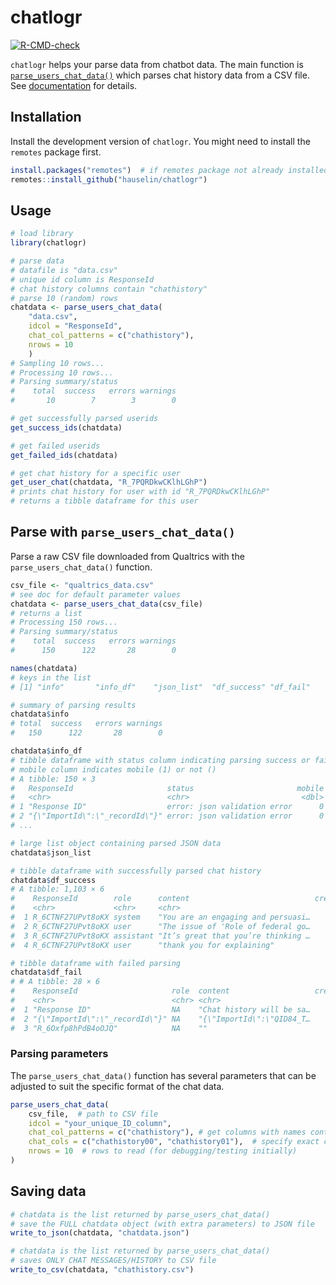 
<!-- README.md is generated from README.Rmd. Please edit that file -->

# chatlogr

<!-- badges: start -->

[![R-CMD-check](https://github.com/hauselin/chatlogr/actions/workflows/R-CMD-check.yaml/badge.svg)](https://github.com/hauselin/chatlogr/actions/workflows/R-CMD-check.yaml)
<!-- badges: end -->

`chatlogr` helps your parse data from chatbot data. The main function is
[`parse_users_chat_data()`](https://hauselin.github.io/chatlogr/reference/parse_users_chat_data.html)
which parses chat history data from a CSV file. See
[documentation](https://hauselin.github.io/chatlogr/) for details.

## Installation

Install the development version of `chatlogr`. You might need to install
the `remotes` package first.

``` r
install.packages("remotes")  # if remotes package not already installed
remotes::install_github("hauselin/chatlogr")
```

## Usage

``` r
# load library
library(chatlogr)

# parse data
# datafile is "data.csv"
# unique id column is ResponseId
# chat history columns contain "chathistory"
# parse 10 (random) rows
chatdata <- parse_users_chat_data(
    "data.csv", 
    idcol = "ResponseId", 
    chat_col_patterns = c("chathistory"), 
    nrows = 10
    )
# Sampling 10 rows...                                                                      
# Processing 10 rows...
# Parsing summary/status
#    total  success   errors warnings 
#       10        7        3        0 

# get successfully parsed userids
get_success_ids(chatdata)

# get failed userids
get_failed_ids(chatdata)

# get chat history for a specific user
get_user_chat(chatdata, "R_7PQRDkwCKlhLGhP")
# prints chat history for user with id "R_7PQRDkwCKlhLGhP"
# returns a tibble dataframe for this user
```

## Parse with `parse_users_chat_data()`

Parse a raw CSV file downloaded from Qualtrics with the
`parse_users_chat_data()` function.

``` r
csv_file <- "qualtrics_data.csv"
# see doc for default parameter values
chatdata <- parse_users_chat_data(csv_file) 
# returns a list
# Processing 150 rows...                                                                   
# Parsing summary/status
#    total  success   errors warnings 
#      150      122       28        0 

names(chatdata)
# keys in the list
# [1] "info"       "info_df"    "json_list"  "df_success" "df_fail"   

# summary of parsing results
chatdata$info
# total  success   errors warnings 
#   150      122       28        0 

chatdata$info_df
# tibble dataframe with status column indicating parsing success or failure
# mobile column indicates mobile (1) or not ()
# A tibble: 150 × 3
#   ResponseId                     status                       mobile
#   <chr>                          <chr>                         <dbl>
# 1 "Response ID"                  error: json validation error      0
# 2 "{\"ImportId\":\"_recordId\"}" error: json validation error      0
# ...

# large list object containing parsed JSON data
chatdata$json_list  

# tibble dataframe with successfully parsed chat history
chatdata$df_success  
# A tibble: 1,103 × 6
#    ResponseId        role      content                            createdAt    id n_words
#    <chr>             <chr>     <chr>                                  <dbl> <int>   <int>
#  1 R_6CTNF27UPvt8oKX system    "You are an engaging and persuasi…      0        0     344
#  2 R_6CTNF27UPvt8oKX user      "The issue of 'Role of federal go…      0.1      1      95
#  3 R_6CTNF27UPvt8oKX assistant "It’s great that you’re thinking …      1.99     2     477
#  4 R_6CTNF27UPvt8oKX user      "thank you for explaining"             42.9      3       4

# tibble dataframe with failed parsing
chatdata$df_fail 
# # A tibble: 28 × 6
#    ResponseId                     role  content                   createdAt    id n_words
#    <chr>                          <chr> <chr>                         <dbl> <int>   <int>
#  1 "Response ID"                  NA    "Chat history will be sa…        NA    NA     315
#  2 "{\"ImportId\":\"_recordId\"}" NA    "{\"ImportId\":\"QID84_T…        NA    NA      10
#  3 "R_6Oxfp8hPdB4oOJQ"            NA    ""                               NA    NA       0
```

### Parsing parameters

The `parse_users_chat_data()` function has several parameters that can
be adjusted to suit the specific format of the chat data.

``` r
parse_users_chat_data(
    csv_file,  # path to CSV file
    idcol = "your_unique_ID_column", 
    chat_col_patterns = c("chathistory"), # get columns with names containing this pattern
    chat_cols = c("chathistory00", "chathistory01"),  # specify exact column names to parse
    nrows = 10  # rows to read (for debugging/testing initially)
)
```

## Saving data

``` r
# chatdata is the list returned by parse_users_chat_data()
# save the FULL chatdata object (with extra parameters) to JSON file
write_to_json(chatdata, "chatdata.json")

# chatdata is the list returned by parse_users_chat_data()
# saves ONLY CHAT MESSAGES/HISTORY to CSV file
write_to_csv(chatdata, "chathistory.csv")
```
